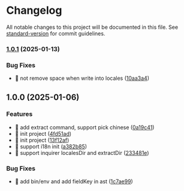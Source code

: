 # Changelog

All notable changes to this project will be documented in this file. See [standard-version](https://github.com/conventional-changelog/standard-version) for commit guidelines.

### [1.0.1](https://github.com/LuckyFBB/i18n-extract/compare/v1.0.0...v1.0.1) (2025-01-13)


### Bug Fixes

* 🐛 not remove space when write into locales ([10aa3a4](https://github.com/LuckyFBB/i18n-extract/commit/10aa3a4dc040fa4304e43606cb8a523277d5bdfb))

## 1.0.0 (2025-01-06)


### Features

* 🎸 add extract command, support pick chinese ([0a19c41](https://github.com/LuckyFBB/i18n-extract/commit/0a19c4195c353870d19b14d61b7b1b6bf0fc3eb0))
* 🎸 init project ([4fd51ad](https://github.com/LuckyFBB/i18n-extract/commit/4fd51ad71085044e5e5efdfd4d23ac469f09d50f))
* 🎸 init project ([13f12af](https://github.com/LuckyFBB/i18n-extract/commit/13f12af2fa89827cc6c3b80469a4b42f311cb0ae))
* 🎸 support i18n init ([a382b85](https://github.com/LuckyFBB/i18n-extract/commit/a382b85d056702a5e4b28c1dc4f43b83c900b61d))
* 🎸 support inquirer localesDir and extractDir ([233481e](https://github.com/LuckyFBB/i18n-extract/commit/233481eb001af99377b69700b97201c8fdcb91e8))


### Bug Fixes

* 🐛 add bin/env and add fieldKey in ast ([1c7ae99](https://github.com/LuckyFBB/i18n-extract/commit/1c7ae99e88a06251cf0b5f4cadf4f3b74efbbd24))
